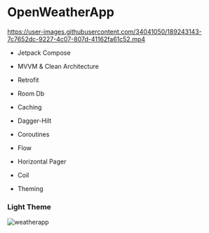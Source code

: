 # OpenWeatherApp



https://user-images.githubusercontent.com/34041050/189243143-7c7652dc-9227-4c07-807d-41162fa61c52.mp4



* Jetpack Compose

* MVVM & Clean Architecture

* Retrofit

* Room Db

* Caching

* Dagger-Hilt

* Coroutines

* Flow

* Horizontal Pager

* Coil

* Theming

<h3>Light Theme</h3>

![weatherapp](https://user-images.githubusercontent.com/34041050/188736152-44debc18-cf82-46de-9fa4-895d8aa08222.png)

